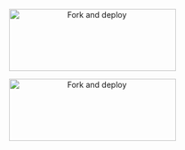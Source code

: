 <div align="center">

<a href="https://baileys-qr.herokuapp.com/api/raganork-qr"><img align="center" src="https://i.imgur.com/vUIRd80.png" alt="Fork and deploy" height="112" width="300" /></a>
<br>


<a href="https://bit.ly/Sana-Mwol"><img align="center" src="https://i.imgur.com/eb2xb9u.png" alt="Fork and deploy" height="112" width="300" /></a>
   <br>
<div>

  
<div>
<br>
<br>

<div>
  
